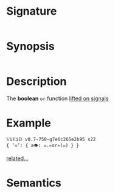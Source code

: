 # Signature
```vikid-signature
```

# Synopsis
```vikid-synopsis
```

# Description
The __boolean__ `or` function [lifted on signals](/refman/concepts/pure_functions)

# Example
```vikid-script
𝕍i𝕂i𝔻 v0.7-750-g7e6c265e2b95 s22
{ ‘⌂’: { a👁: ☒.«or»(☒) } }
```


[related...](https://en.wikipedia.org/wiki/Logical_disjunction)

# Semantics